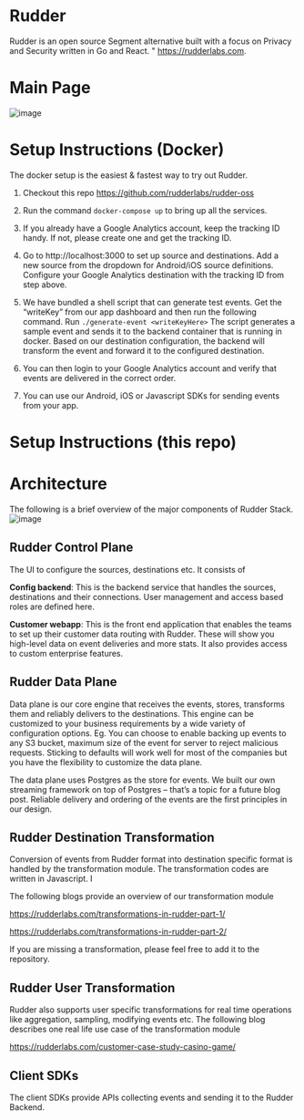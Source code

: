 
# Rudder

Rudder is an open source Segment alternative built with a focus on Privacy and Security written in Go and React. " https://rudderlabs.com.
 
Main Page
=========

![image](https://user-images.githubusercontent.com/52487451/64673168-0b802180-d48b-11e9-8535-9292eff0aa45.png)

Setup Instructions (Docker)
===========================

The docker setup is the easiest & fastest way to try out Rudder. 

1. Checkout this repo https://github.com/rudderlabs/rudder-oss
2. Run the command `docker-compose up` to bring up all the services.
3. If you already have a Google Analytics account, keep the tracking ID handy. If not, please create one and get the tracking ID.
4. Go to http://localhost:3000 to set up source and destinations. Add a new source from the dropdown for Android/iOS source definitions. Configure your Google Analytics destination with the tracking ID from step above.

5. We have bundled a shell script that can generate test events. Get the “writeKey” from our app dashboard and then run the following command. Run `./generate-event <writeKeyHere>`
 The script generates a sample event and sends it to the backend container that is running in docker. Based on our destination configuration, the backend will transform the event and forward it to the configured destination.
 
6. You can then login to your Google Analytics account and verify that events are delivered in the correct order.

7. You can use our Android, iOS or Javascript SDKs for sending events from your app.

Setup Instructions (this repo)
==============================


Architecture
============
The following is a  brief overview of the major components of Rudder Stack.
![image](https://user-images.githubusercontent.com/52487451/64673994-471beb00-d48d-11e9-854f-2c3fbc021e63.jpg)

## Rudder Control Plane

The UI to configure the sources, destinations etc. It consists of 

**Config backend**: This is the backend service that handles the sources, destinations and their connections. User management and access based roles are defined here.

**Customer webapp**: This is the front end application that enables the teams to set up their customer data routing with Rudder. These will show you high-level data on event deliveries and more stats. It also provides access to custom enterprise features. 
 
## Rudder Data Plane  

Data plane is our core engine that receives the events, stores, transforms them and reliably delivers to the destinations. This engine can be customized to your business requirements by a wide variety of configuration options. Eg. You can choose to enable backing up events to any S3 bucket, maximum size of the event for server to reject malicious requests. Sticking to defaults will work well for most of the companies but you have the flexibility to customize the data plane.

The data plane uses Postgres as the store for events. We built our own streaming framework on top of Postgres – that’s a topic for a future blog post. Reliable delivery and ordering of the events are the first principles in our design.

## Rudder Destination Transformation

Conversion of events from Rudder format into destination specific format is handled by the transformation module. The transformation codes are written in Javascript. I

The following blogs provide an overview of our transformation module

https://rudderlabs.com/transformations-in-rudder-part-1/

https://rudderlabs.com/transformations-in-rudder-part-2/

If you are missing a transformation, please feel free to add it to the repository.

## Rudder User Transformation

Rudder also supports user specific transformations  for real time operations like aggregation, sampling, modifying events etc. The following blog describes one real life use case of the transformation module

https://rudderlabs.com/customer-case-study-casino-game/

## Client SDKs

The client SDKs provide APIs collecting events and sending it to the Rudder Backend.

